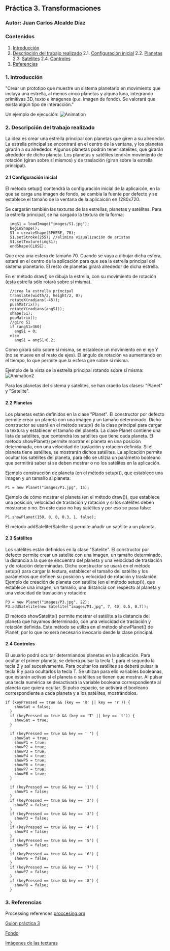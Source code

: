 ## Práctica 3. Transformaciones
### Autor: Juan Carlos Alcalde Díaz

### Contenidos

1. [Introducción](#introduccion)
2. [Descripción del trabajo realizado](#descripcion-trabajo)
  2.1. [Configuración inicial](#config-inicial)
  2.2. [Planetas](#planetas)
  2.3. [Satélites](#satelites)
  2.4. [Controles](#controles)
3. [Referencias](#referencias)

### 1. Introducción <a name="introduccion"></a>
"Crear un prototipo que muestre un sistema planetario en movimiento que incluya una estrella, al menos cinco planetas y alguna luna, integrando primitivas 3D, texto e imágenes (p.e. imagen de fondo). Se valorará que exista algún tipo de interacción."

Un ejemplo de ejecución:
![Animation](https://user-images.githubusercontent.com/91132611/155983667-2595de3e-8498-4444-871e-8d98ea3fe6a6.gif)

### 2. Descripción del trabajo realizado <a name="descripcion-trabajo"></a>
La idea es crear una estrella principal con planetas que giren a su alrededor. La estrella principal se encontrará en el centro de la ventana, y los planetas girarán a su alrededor. Algunos planetas podrán tener satélites, que girarán alrededor de dicho planeta. Los planetas y satélites tendrán movimiento de rotación (giran sobre sí mismos) y de traslación (giran sobre la estrella principal).

#### 2.1 Configuración inicial <a name="config-inicial"></a>
El método setup() contendrá la configuración inicial de la aplicaicón, en la que se carga una imagen de fondo, se cambia la fuente por defecto y se establece el tamaño de la ventana de la aplicaicón en 1280x720.

Se cargarán también las texturas de las estrellas, planetas y satélites.
Para la estrella principal, se ha cargado la textura de la forma:
```
  imgS1 = loadImage("images/S1.jpg");
  beginShape();
  S1 = createShape(SPHERE, 70);
  S1.setStroke(255); //elimina visualización de aristas
  S1.setTexture(imgS1); 
  endShape(CLOSE);
```
Que crea una esfera de tamaño 70. Cuando se vaya a dibujar dicha esfera, estará en el centro de la aplicación para que sea la estrella principal del sistema planetario. El resto de planetas girará alrededor de dicha estrella.

En el método draw() se dibuja la estrella, con su movimiento de rotación (esta estrella sólo rotará sobre sí misma).
```
  //crea la estrella principal
  translate(width/2, height/2, 0);
  rotateX(radians(-45));
  pushMatrix();
  rotateY(radians(angS1));
  shape(S1);
  popMatrix();
  //giro S1
  if (angS1>360)
    angS1 = 0;
  else
    angS1 = angS1+0.2;
```
Como girará sólo sobre sí misma, se establece un movimiento en el eje Y (no se mueve en el resto de ejes). El ángulo de rotación va aumentando en el tiempo, lo que permite que la esfera gire sobre sí misma.

Ejemplo de la vista de la estrella principal rotando sobre sí misma:
![Animation2](https://user-images.githubusercontent.com/91132611/155983916-7dd3174b-6246-4d9b-8a40-e40e01c4dc8e.gif)

Para los planetas del sistema y satélites, se han craedo las clases: "Planet" y "Satelite".

#### 2.2 Planetas <a name="planetas"></a>
Los planetas están definidos en la clase "Planet".
El constructor por defecto permite crear un planeta con una imagen y un tamaño determinado. Dicho constructor se usará en el método setup() de la clase principal para cargar la textura y establecer el tamaño del planeta.
La clase Planet contiene una lista de satélites, que contendrá los satélites que tiene cada planeta.
El método showPlanet() permite mostrar el planeta en una posición determinada, con una velocidad de traslación y rotación definida. Si el planeta tiene satélites, se mostrarán dichos satélites. La aplicación permite ocultar los satélites del planeta, para ello se utilzia un parámetro booleano que permitirá saber si se deben mostrar o no los satélites en la aplicación.

Ejemplo construcción de planeta (en el método setup()), que establece una imagen y un tamaño al planeta:
```
P1 = new Planet("images/P1.jpg", 15);
```
Ejemplo de cómo mostrar el planeta (en el método draw()), que establece una posición, velocidad de traslación y rotación y si los satélites deben mostrarse o no. En este caso no hay satélites y por eso se pasa false: 
```
P1.showPlanet(150, 0, 0, 0.3, 1, false);
```
El método addSatelite(Satelite s) permite añadir un satélite a un planeta. 

#### 2.3 Satélites <a name="satelites"></a>
Los satélites están definidos en la clase "Satelite".
El constructor por defecto permite crear un satelite con una imagen, un tamaño determinado, la distancia a la que se encuentra del planeta y una velocidad de traslación y de rotación determinadas. Dicho constructor se usará en el método setup() para cargar la textura, establecer el tamaño del satélite y los parámetros que definen su posición y velocidad de rotación y traslación. 
Ejemplo de creación de planeta con satélite (en el método setup()), que establece una imagen, un tamaño, una distancia con respecto al planeta y una velocidad de traslación y rotación:
```
P3 = new Planet("images/P3.jpg", 22);
P3.addSatelite(new Satelite("images/M1.jpg", 7, 40, 0.5, 0.7));
```

El método showSatelite() permite mostrar el satélite a la distancia del planeta que hayamos determinado, con una velocidad de traslación y rotación definida. Este método se utiliza en el método showPlanet() de Planet, por lo que no será necesario invocarlo desde la clase principal.

#### 2.4 Controles <a name="controles"></a>
El usuario podrá ocultar determiandos planetas en la aplicación. Para ocultar el primer planeta, se deberá pulsar la tecla 1, para el segundo la tecla 2 y así sucesivamente. Para ocultar los satélites se deberá pulsar la tecla R y para ocultarlos la tecla T. Se utlizan para ello variables booleanas, que estarán activas si el planeta o satélites se tienen que mostrar. Al pulsar una tecla numérica se desactivará la variable booleana correspondiente al planeta que quiera ocultar. Si pulso espacio, se activará el booleano correspondiente a cada planeta y a los satélites, mostrándolos.
```
if (keyPressed == true && (key == 'R' || key == 'r')) {
    showSat = false;
  }
  if (keyPressed == true && (key == 'T' || key == 't')) {
    showSat = true;
  }

  if (keyPressed == true && key == ' ') {
    showSat = true;
    showP1 = true;
    showP2 = true;
    showP3 = true;
    showP4 = true; 
    showP5 = true; 
    showP6 = true; 
    showP7 = true; 
    showP8 = true;
  }

  if (keyPressed == true && key == '1') {
    showP1 = false;
  }
  if (keyPressed == true && key == '2') {
    showP2 = false;
  }
  if (keyPressed == true && key == '3') {
    showP3 = false;
  }
  if (keyPressed == true && key == '4') {
    showP4 = false;
  }
  if (keyPressed == true && key == '5') {
    showP5 = false;
  }
  if (keyPressed == true && key == '6') {
    showP6 = false;
  }
  if (keyPressed == true && key == '7') {
    showP7 = false;
  }
  if (keyPressed == true && key == '8') {
    showP8 = false;
  }
```

### 3. Referencias <a name="referencias"></a>
Processing references [proccesing.org](https://processing.org/reference/)

[Guión práctica 3](https://github.com/otsedom/otsedom.github.io/blob/main/CIU/P3/README.md)

[Fondo](https://www.deviantart.com/paulinemoss/art/Telescopic-View-426425862)

[Imágenes de las texturas](http://frederickhiggins.com/celestia/terrestrials.htm)
